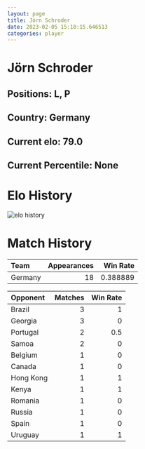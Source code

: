 ```yaml
---  
layout: page  
title: Jörn Schroder  
date: 2023-02-05 15:10:15.646513  
categories: player  
---
```

# Jörn Schroder

## Positions: L, P

## Country: Germany

## Current elo: 79.0

## Current Percentile: None

# Elo History


![elo history](history_JörnSchroder.png)
# Match History


| Team    |   Appearances |   Win Rate |
|:--------|--------------:|-----------:|
| Germany |            18 |   0.388889 |

| Opponent   |   Matches |   Win Rate |
|:-----------|----------:|-----------:|
| Brazil     |         3 |        1   |
| Georgia    |         3 |        0   |
| Portugal   |         2 |        0.5 |
| Samoa      |         2 |        0   |
| Belgium    |         1 |        0   |
| Canada     |         1 |        0   |
| Hong Kong  |         1 |        1   |
| Kenya      |         1 |        1   |
| Romania    |         1 |        0   |
| Russia     |         1 |        0   |
| Spain      |         1 |        0   |
| Uruguay    |         1 |        1   |